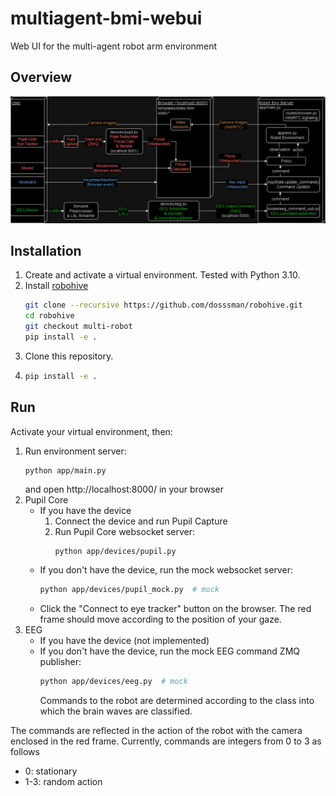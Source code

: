 # multiagent-bmi-webui
Web UI for the multi-agent robot arm environment

## Overview
![overview image](assets/overview.png)


## Installation
1. Create and activate a virtual environment. Tested with Python 3.10.
2. Install [robohive](https://github.com/dosssman/robohive/tree/multi-robot)
    ```bash
    git clone --recursive https://github.com/dosssman/robohive.git
    cd robohive
    git checkout multi-robot
    pip install -e .
    ```
3. Clone this repository.
4. 
    ```bash
    pip install -e .
    ```

## Run
Activate your virtual environment, then:
1. Run environment server:
    ```bash
    python app/main.py
    ```
    and open http://localhost:8000/ in your browser
2. Pupil Core
    - If you have the device
        1. Connect the device and run Pupil Capture
        2. Run Pupil Core websocket server:
            ```
            python app/devices/pupil.py
            ```
    - If you don't have the device, run the mock websocket server:
        ```bash
        python app/devices/pupil_mock.py  # mock
        ```
    - Click the "Connect to eye tracker" button on the browser.
      The red frame should move according to the position of your gaze.
3. EEG
    - If you have the device
        (not implemented)
    - If you don't have the device, run the mock EEG command ZMQ publisher:
        ```bash
        python app/devices/eeg.py  # mock
        ```
      Commands to the robot are determined according to the class into which the brain waves are classified.

The commands are reflected in the action of the robot with the camera enclosed in the red frame.
Currently, commands are integers from 0 to 3 as follows
- 0: stationary
- 1-3: random action
